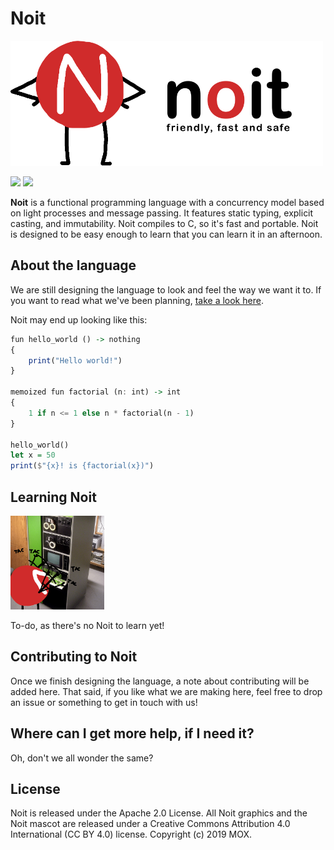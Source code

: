 # Noit

<img src="Graphical Assets/textlogo2.png" height=200px>

<img src="https://img.shields.io/badge/Version-0.0-lightgray.svg"> <img src="https://img.shields.io/badge/License-_Apache_2.0-green">

**Noit** is a functional programming language with a concurrency model based on light processes and message passing. It features static typing, explicit casting, and immutability. Noit compiles to C, so it's fast and portable. Noit is designed to be easy enough to learn that you can learn it in an afternoon.

## About the language

We are still designing the language to look and feel the way we want it to. If you want to read what we've been planning, [take a look here](Ideas.md).

Noit may end up looking like this:

```haskell
fun hello_world () -> nothing
{
    print("Hello world!")
}

memoized fun factorial (n: int) -> int
{
    1 if n <= 1 else n * factorial(n - 1)
}

hello_world()
let x = 50
print($"{x}! is {factorial(x})")
```


## Learning Noit

<img src="Graphical Assets/Noit Coding.png" height=150px>

To-do, as there's no Noit to learn yet!

## Contributing to Noit

Once we finish designing the language, a note about contributing will be added here. That said, if you like what we are making here, feel free to drop an issue or something to get in touch with us!

## Where can I get more help, if I need it?

Oh, don't we all wonder the same?

## License

Noit is released under the Apache 2.0 License. All Noit graphics and the Noit mascot are released under a Creative Commons Attribution 4.0 International (CC BY 4.0) license. Copyright (c) 2019 MOX.

